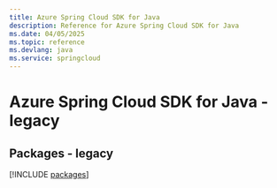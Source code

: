 ```yaml
---
title: Azure Spring Cloud SDK for Java
description: Reference for Azure Spring Cloud SDK for Java
ms.date: 04/05/2025
ms.topic: reference
ms.devlang: java
ms.service: springcloud
---
```

# Azure Spring Cloud SDK for Java - legacy
## Packages - legacy
[!INCLUDE [packages](spring-cloud-index.md)]